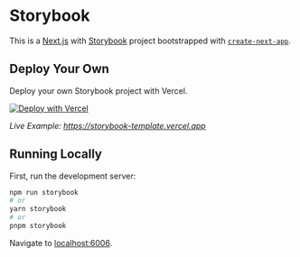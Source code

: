 # Storybook

This is a [Next.js](https://nextjs.org/) with [Storybook](https://storybook.js.org/) project bootstrapped with [`create-next-app`](https://github.com/vercel/next.js/tree/canary/packages/create-next-app).

## Deploy Your Own

Deploy your own Storybook project with Vercel.

[![Deploy with Vercel](https://vercel.com/button)](https://vercel.com/new/clone?repository-url=https://github.com/vercel/examples/tree/main/framework-boilerplates/storybook&template=storybook)

_Live Example: https://storybook-template.vercel.app_

## Running Locally

First, run the development server:

```bash
npm run storybook
# or
yarn storybook
# or
pnpm storybook
```

Navigate to [localhost:6006](http://localhost:6006/).
